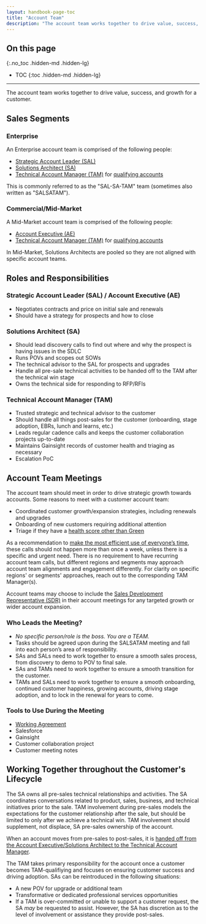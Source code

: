 ```yaml
---
layout: handbook-page-toc
title: "Account Team"
description: "The account team works together to drive value, success, and growth for a customer"
---
```


## On this page

{:.no_toc .hidden-md .hidden-lg}

- TOC
{:toc .hidden-md .hidden-lg}

- - -

The account team works together to drive value, success, and growth for a customer.

## Sales Segments

### Enterprise

An Enterprise account team is comprised of the following people:

- [Strategic Account Leader (SAL)](/job-families/sales/strategic-account-leader/)
- [Solutions Architect (SA)](/job-families/sales/solutions-architect/)
- [Technical Account Manager (TAM)](/job-families/sales/technical-account-manager/) for [qualifying accounts](/handbook/customer-success/tam/services/#tam-alignment)

This is commonly referred to as the "SAL-SA-TAM" team (sometimes also written as "SALSATAM").

### Commercial/Mid-Market

A Mid-Market account team is comprised of the following people:

- [Account Executive (AE)](/job-families/sales/account-executive/)
- [Technical Account Manager (TAM)](/job-families/sales/technical-account-manager/) for [qualifying accounts](/handbook/customer-success/tam/services/#tam-alignment)

In Mid-Market, Solutions Architects are pooled so they are not aligned with specific account teams.

## Roles and Responsibilities 

### Strategic Account Leader (SAL) / Account Executive (AE)
- Negotiates contracts and price on initial sale and renewals
- Should have a strategy for prospects and how to close

### Solutions Architect (SA)
- Should lead discovery calls to find out where and why the prospect is having issues in the SDLC
- Runs POVs and scopes out SOWs
- The technical advisor to the SAL for prospects and upgrades
- Handle all pre-sale technical activities to be handed off to the TAM after the technical win stage
- Owns the technical side for responding to RFP/RFIs

### Technical Account Manager (TAM)
- Trusted strategic and technical advisor to the customer
- Should handle all things post-sales for the customer (onboarding, stage adoption, EBRs, lunch and learns, etc.)
- Leads regular cadence calls and keeps the customer collaboration projects up-to-date
- Maintains Gainsight records of customer health and triaging as necessary
- Escalation PoC

## Account Team Meetings

The account team should meet in order to drive strategic growth towards accounts. Some reasons to meet with a customer account team:

- Coordinated customer growth/expansion strategies, including renewals and upgrades
- Onboarding of new customers requiring additional attention
- Triage if they have a [health score other than Green](/handbook/customer-success/tam/health-score-triage/#health-assessment-guidelines)

As a recommendation to [make the most efficient use of everyone’s time](/handbook/values/#be-respectful-of-others-time), these calls should not happen more than once a week, unless there is a specific and urgent need. There is no requirement to have recurring account team calls, but different regions and segments may approach account team alignments and engagement differently. For clarity on specific regions' or segments' approaches, reach out to the corresponding TAM Manager(s).

Account teams may choose to include the [Sales Development Representative (SDR)](/job-families/marketing/sales-development-representative/) in their account meetings for any targeted growth or wider account expansion.

### Who Leads the Meeting? 

- *No specific person/role is the boss. You are a TEAM.*
- Tasks should be agreed upon during the SALSATAM meeting and fall into each person’s area of responsibility.
- SAs and SALs need to work together to ensure a smooth sales process, from discovery to demo to POV to final sale.
- SAs and TAMs need to work together to ensure a smooth transition for the customer.
- TAMs and SALs need to work together to ensure a smooth onboarding, continued customer happiness, growing accounts, driving stage adoption, and to lock in the renewal for years to come.

### Tools to Use During the Meeting 

- [Working Agreement](/handbook/customer-success/solutions-architects/processes/#working-agreements) 
- Salesforce
- Gainsight
- Customer collaboration project
- Customer meeting notes

## Working Together throughout the Customer's Lifecycle  

The SA owns all pre-sales technical relationships and activities. The SA coordinates conversations related to product, sales, business, and technical initiatives prior to the sale. TAM involvement during pre-sales models the expectations for the customer relationship after the sale, but should be limited to only after we achieve a technical win. TAM involvement should supplement, not displace, SA pre-sales ownership of the account.

When an account moves from pre-sales to post-sales, it is [handed off from the Account Executive/Solutions Architect to the Technical Account Manager](/handbook/customer-success/pre-sales-post-sales-transition/).

The TAM takes primary responsibility for the account once a customer becomes TAM-qualifiying and focuses on ensuring customer success and driving adoption. SAs can be reintroduced in the following situations:
- A new POV for upgrade or additional team
- Transformative or dedicated professional services opportunities
- If a TAM is over-committed or unable to support a customer request, the SA _may_ be requested to assist. However, the SA has discretion as to the level of involvement or assistance they provide post-sales.
